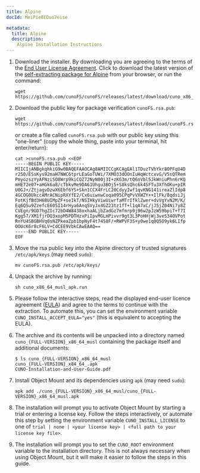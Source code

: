 ```yaml
---
title: Alpine
docId: MeiPie8EDuo7eise

metadata:
  title: Alpine
  description:
    Alpine Installation Instructions
---
```


1. Download the installer. By downloading you are agreeing to the terms of the [End User License Agreement](https://cuno.io/cunoFS-EULA). Click to download the latest version of the [self-extracting package for Alpine](https://github.com/cunoFS/cunoFS/releases/latest/download/cuno_x86_64_musl_apk.run) from your browser, or run the command:

   ```console
   wget https://github.com/cunoFS/cunoFS/releases/latest/download/cuno_x86_64_musl_apk.run
   ```

2. Download the public key for package verification `cunoFS.rsa.pub`:

   ```console
   wget https://github.com/cunoFS/cunoFS/releases/latest/download/cunoFS.rsa.pub
   ```

   or create a file called `cunoFS.rsa.pub` with our public key using this "one-liner" (copy the whole thing, paste into your terminal, hit enter/return):

   ```console
   cat >cunoFS.rsa.pub <<EOF
   -----BEGIN PUBLIC KEY-----
   MIICIjANBgkqhkiG9w0BAQEFAAOCAg8AMIICCgKCAgEAl1TDuzTVhYkr8OPFqU4D
   r250/ESsKys92maH7NWC6tprLEaGoTUWi/7XMO33dOOnIuHqWctcxvG/V5sQTRem
   PmyozszYyAFNziSO8Wrp9kiCQZ72NyN00j3I+zKG3m/tQ6nVbl5JkWniuPhn6rKQ
   mHE72e07+aHGk6a8/cTbkvMe9DA61Uhgu3BOj5+S8ksQhc6k4SFTu3XfhOKu+pIR
   U0GJ+/ZtjagvDzwX6Ebf6YS+Skn1CCX4FrLC20CdyyIwf1qvKNG141ireaZlIdp8
   4GCOG0UkccAMrACNipRXYfE2/Cx6uiwnwCoqa095CPqPvVXWZY++IlFk/8qdsiJj
   FotKjfBd3H68UIMpZF+seIkT/NSIHkyViwUiwrfaMTrIfklZwer+dvVgYvN2M/K/
   Eq6QSu9ZzefcE605I14rHya6AnqSVyJx4GZ23tz1fT+l1qA7xC/jJ5jZ04Ni7y8Z
   CVEgn/9GD7hgZIc72bD4W8438oxhaALjbZadGz7mfmrp9j96w2pJzW59bpiT+f7I
   Kgg57/XM1fjrDQ3xopM5PDTHzxPiIpvMGLmPivvr9gt3L3PoHHjWj3veS34OVPot
   RnYU4SBGBHVq0sNZPkeaZpb1bpNyF4t7458F/+RWPVF3S+y0we1q0Q5O9yk6LIfp
   OOUcK6r8cF6LV+CdCEE9VbkCAwEAAQ==
   -----END PUBLIC KEY-----
   EOF
   ```

3. Move the rsa public key into the Alpine directory of trusted signatures `/etc/apk/keys` (may need `sudo`):

   ```console
   mv cunoFS.rsa.pub /etc/apk/keys/
   ```

4. Unpack the archive by running:

   ```console
   sh cuno_x86_64_musl_apk.run
   ```

5. Please follow the interactive steps, read the displayed end-user licence agreement ([EULA](https://cuno.io/cunoFS-EULA)) and agree to the terms to continue with the extraction. To automate this, you can set the environment variable `CUNO_INSTALL_ACCEPT_EULA="yes"` (this is equivalent to accepting the EULA).

6. The archive and its contents will be unpacked into a directory named `cuno_{FULL-VERSION}_x86_64_musl` containing the package itself and additional documents:

   ```console
   $ ls cuno_{FULL-VERSION}_x86_64_musl
   cuno_{FULL-VERSION}_x84_64_.apk
   CUNO-Installation-and-User-Guide.pdf
   ```

7. Install Object Mount and its dependencies using `apk` (may need `sudo`):

   ```console
   apk add ./cuno_{FULL-VERSION}_x86_64_musl/cuno_{FULL-VERSION}_x86_64_musl.apk
   ```

8. The installation will prompt you to activate Object Mount by starting a trial or entering a license key. Follow the steps interactively, or automate this step by setting the environment variable `CUNO_INSTALL_LICENSE` to one of `trial | none | <your license key> | <full path to your license key file>`.

9. The installation will prompt you to set the `CUNO_ROOT` environment variable to the installation directory. This is not always necessary when using Object Mount, but it will make it easier to follow the steps in this guide.
